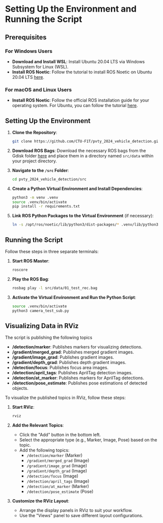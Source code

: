 # Setting Up the Environment and Running the Script

## Prerequisites

### For Windows Users
- **Download and Install WSL**: Install Ubuntu 20.04 LTS via Windows Subsystem for Linux (WSL).
- **Install ROS Noetic**: Follow the tutorial to install ROS Noetic on Ubuntu 20.04 LTS [here](https://foxglove.dev/blog/installing-ros1-noetic-on-ubuntu).

### For macOS and Linux Users
- **Install ROS Noetic**: Follow the official ROS installation guide for your operating system. For Ubuntu, you can follow the tutorial [here](https://foxglove.dev/blog/installing-ros1-noetic-on-ubuntu).

## Setting Up the Environment

1. **Clone the Repository**:
    ```bash
    git clone https://github.com/CTU-F1T/pvty_2024_vehicle_detection.git
    ```

2. **Download ROS Bags**: Download the necessary ROS bags from the Gdisk folder [here](https://drive.google.com/drive/u/1/folders/1NrswYhbbgiJ4l5COxxrjti3AzJohsMWV) and place them in a directory named `src/data` within your project directory.

3. **Navigate to the `/src` Folder**:
    ```bash
    cd pvty_2024_vehicle_detection/src
    ```

4. **Create a Python Virtual Environment and Install Dependencies**:
    ```bash
    python3 -m venv .venv
    source .venv/bin/activate
    pip install -r requirements.txt
    ```

5. **Link ROS Python Packages to the Virtual Environment** (if necessary):
    ```bash
    ln -s /opt/ros/noetic/lib/python3/dist-packages/* .venv/lib/python3.8/site-packages/
    ```

## Running the Script

Follow these steps in three separate terminals:

1. **Start ROS Master**:
    ```bash
    roscore
    ```

2. **Play the ROS Bag**:
    ```bash
    rosbag play -l src/data/01_test_rec.bag
    ```

3. **Activate the Virtual Environment and Run the Python Script**:
    ```bash
    source .venv/bin/activate
    python3 camera_test_sub.py
    ```

## Visualizing Data in RViz
The script is publishing the following topics 
- **/detection/marker**: Publishes markers for visualizing detections.
- **/gradient/merged_grad**: Publishes merged gradient images.
- **/gradient/image_grad**: Publishes gradient images.
- **/gradient/depth_grad**: Publishes depth gradient images.
- **/detection/focus**: Publishes focus area images.
- **/detection/april_tags**: Publishes AprilTag detection images.
- **/detection/at_marker**: Publishes markers for AprilTag detections.
- **/detection/pose_estimate**: Publishes pose estimations of detected objects.

To visualize the published topics in RViz, follow these steps:

1. **Start RViz**:
    ```bash
    rviz
    ```

2. **Add the Relevant Topics**:
    - Click the "Add" button in the bottom left.
    - Select the appropriate type (e.g., Marker, Image, Pose) based on the topic.
    - Add the following topics:
      - `/detection/marker` (Marker)
      - `/gradient/merged_grad` (Image)
      - `/gradient/image_grad` (Image)
      - `/gradient/depth_grad` (Image)
      - `/detection/focus` (Image)
      - `/detection/april_tags` (Image)
      - `/detection/at_marker` (Marker)
      - `/detection/pose_estimate` (Pose)

3. **Customize the RViz Layout**:
    - Arrange the display panels in RViz to suit your workflow.
    - Use the "Views" panel to save different layout configurations.